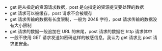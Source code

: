   - get 是从指定的资源请求数据，post 是向指定的资源提交要处理的数据
  - get 请求可以被缓存，post 请求不会被缓存
  - get 请求传输的数据有长度限制，一般为 2048 字符，post 请求传输的数据没有大小限制
  - get 请求的数据一般追加在 URL 的末尾，post 请求的数据在 http 请求体中
  - 一般不使用 GET 请求发送如密码这样的敏感信息。我认为 get 请求比 post 请求更安全。